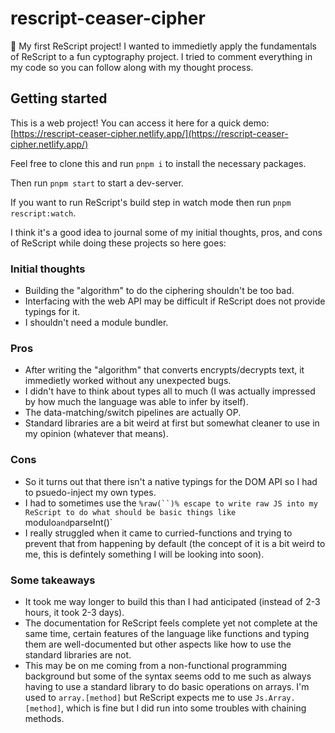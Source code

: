 # rescript-ceaser-cipher

👋 My first ReScript project! I wanted to immedietly apply the fundamentals of ReScript to a fun cyptography project. I tried to comment everything in my code so you can follow along with my thought process.

## Getting started

This is a web project! You can access it here for a quick demo: [https://rescript-ceaser-cipher.netlify.app/](https://rescript-ceaser-cipher.netlify.app/)

Feel free to clone this and run `pnpm i` to install the necessary packages.

Then run `pnpm start` to start a dev-server.

If you want to run ReScript's build step in watch mode then run `pnpm rescript:watch`.

I think it's a good idea to journal some of my initial thoughts, pros, and cons of ReScript while doing these projects so here goes:

### Initial thoughts

- Building the "algorithm" to do the ciphering shouldn't be too bad.
- Interfacing with the web API may be difficult if ReScript does not provide typings for it.
- I shouldn't need a module bundler.

### Pros

- After writing the "algorithm" that converts encrypts/decrypts text, it immedietly worked without any unexpected bugs.
- I didn't have to think about types all to much (I was actually impressed by how much the language was able to infer by itself).
- The data-matching/switch pipelines are actually OP.
- Standard libraries are a bit weird at first but somewhat cleaner to use in my opinion (whatever that means).

### Cons

- So it turns out that there isn't a native typings for the DOM API so I had to psuedo-inject my own types.
- I had to sometimes use the ` %raw(``)% escape to write raw JS into my ReScript to do what should be basic things like  `modulo`and`parseInt()`
- I really struggled when it came to curried-functions and trying to prevent that from happening by default (the concept of it is a bit weird to me, this is defintely something I will be looking into soon).

### Some takeaways

- It took me way longer to build this than I had anticipated (instead of 2-3 hours, it took 2-3 days).
- The documentation for ReScript feels complete yet not complete at the same time, certain features of the language like functions and typing them are well-documented but other aspects like how to use the standard libraries are not.
- This may be on me coming from a non-functional programming background but some of the syntax seems odd to me such as always having to use a standard library to do basic operations on arrays. I'm used to `array.[method]` but ReScript expects me to use `Js.Array.[method]`, which is fine but I did run into some troubles with chaining methods.

